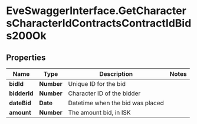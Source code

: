# EveSwaggerInterface.GetCharactersCharacterIdContractsContractIdBids200Ok

## Properties
Name | Type | Description | Notes
------------ | ------------- | ------------- | -------------
**bidId** | **Number** | Unique ID for the bid | 
**bidderId** | **Number** | Character ID of the bidder | 
**dateBid** | **Date** | Datetime when the bid was placed | 
**amount** | **Number** | The amount bid, in ISK | 


